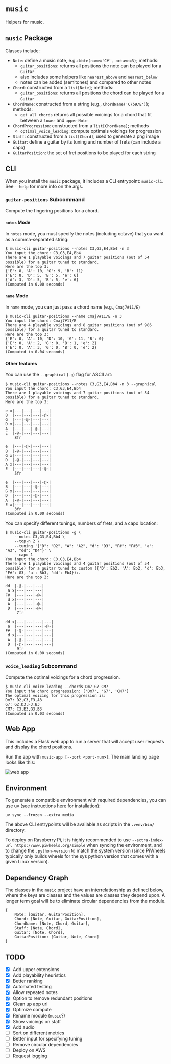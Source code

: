 # `music`

Helpers for music.

## `music` Package

Classes include:
- `Note`: define a music note, e.g.: `Note(name='C#', octave=3)`; methods:
  - `guitar_positions`: returns all positions the note can be played for a `Guitar`
  - also includes some helpers like `nearest_above` and `nearest_below`
  - notes can be added (semitones) and compared to other notes
- `Chord`: constructed from a `list[Note]`; methods:
  - `guitar_positions`: returns all positions the chord can be played for a `Guitar`
- `ChordName`: constructed from a string (e.g., `ChordName('C7b9/E')`); methods:
  - `get_all_chords` returns all possible voicings for a chord that fit between a `lower` and `upper` `Note`
- `ChordProgression`: constructed from a `list[ChordName]`; methods
  - `optimal_voice_leading`: compute optimals voicings for progression
- `Staff`: constructed from a `list[Chord]`, used to generate a png image 
- `Guitar`: define a guitar by its tuning and number of frets (can include a capo)
- `GuitarPosition`: the set of fret positions to be played for each string

## CLI

When you install the `music` package, it includes a CLI entrypoint: `music-cli`.
See `--help` for more info on the args.

### `guitar-positions` Subcommand

Compute the fingering positions for a chord.

#### `notes` Mode

In `notes` mode, you must specify the notes (including octave) that you want as a comma-separated string:

```commandline
$ music-cli guitar-positions --notes C3,G3,E4,Bb4 -n 3
You input the chord: C3,G3,E4,Bb4
There are 1 playable voicings and 7 guitar positions (out of 54 possible) for a guitar tuned to standard.
Here are the top 3:
{'E': 8, 'A': 10, 'G': 9, 'B': 11}
{'E': 8, 'D': 5, 'B': 5, 'e': 6}
{'A': 3, 'D': 5, 'B': 5, 'e': 6}
(Computed in 0.00 seconds)
```

#### `name` Mode

In `name` mode, you can just pass a chord name (e.g., `Cmaj7#11/E`)

```commandline
$ music-cli guitar-positions --name Cmaj7#11/E -n 3
You input the chord: Cmaj7#11/E
There are 4 playable voicings and 8 guitar positions (out of 986 possible) for a guitar tuned to standard.
Here are the top 3:
{'E': 0, 'A': 10, 'D': 10, 'G': 11, 'B': 0}
{'E': 0, 'A': 2, 'G': 0, 'B': 1, 'e': 2}
{'E': 0, 'A': 3, 'G': 0, 'B': 0, 'e': 2}
(Computed in 0.04 seconds)
```

#### Other features

You can use the `--graphical` (`-g`) flag for ASCII art:

```commandline
$ music-cli guitar-positions --notes C3,G3,E4,Bb4 -n 3 --graphical 
You input the chord: C3,G3,E4,Bb4
There are 1 playable voicings and 7 guitar positions (out of 54 possible) for a guitar tuned to standard.
Here are the top 3:

e x|---|---|---|---|
B  |---|---|---|-@-|
G  |---|-@-|---|---|
D x|---|---|---|---|
A  |---|---|-@-|---|
E  |-@-|---|---|---|
    8fr

e  |---|-@-|---|---|
B  |-@-|---|---|---|
G x|---|---|---|---|
D  |-@-|---|---|---|
A x|---|---|---|---|
E  |---|---|---|-@-|
    5fr

e  |---|---|---|-@-|
B  |---|---|-@-|---|
G x|---|---|---|---|
D  |---|---|-@-|---|
A  |-@-|---|---|---|
E x|---|---|---|---|
    3fr
(Computed in 0.00 seconds)

```

You can specify different tunings, numbers of frets, and a capo location:

```commandline
$ music-cli guitar-positions -g \
    --notes C3,G3,E4,Bb4 \
    --top-n 2 \
    --tuning '{"D": "D2", "A": "A2", "d": "D3", "F#": "F#3", "a": "A3", "dd": "D4"}' \
    --capo 1
You input the chord: C3,G3,E4,Bb4
There are 1 playable voicings and 4 guitar positions (out of 54 possible) for a guitar tuned to custom ({'D': Eb2, 'A': Bb2, 'd': Eb3, 'F#': G3, 'a': Bb3, 'dd': Eb4}):.
Here are the top 2:

dd  |-@-|---|---|
 a x|---|---|---|
F#  |---|---|-@-|
 d x|---|---|---|
 A  |---|---|-@-|
 D  |---|---|-@-|
     7fr

dd x|---|---|---|---|
 a  |---|---|---|-@-|
F#  |-@-|---|---|---|
 d x|---|---|---|---|
 A  |-@-|---|---|---|
 D  |-@-|---|---|---|
     9fr
(Computed in 0.00 seconds)
```

### `voice_leading` Subcommand

Compute the optimal voicings for a chord progression.

```commandline
$ music-cli voice-leading --chords Dm7 G7 CM7
You input the chord progresssion: ['Dm7', 'G7', 'CM7']
The optimal voicing for this progression is:
Dm7: D2,C3,F3,A3
G7: G2,D3,F3,B3
CM7: C3,E3,G3,B3
(Computed in 0.03 seconds)
```

## Web App

This includes a Flask web app to run a server that will accept user requests and display the chord positions.

Run the app with `music-app [--port <port-num>]`. The main landing page looks like this:

![web app](images/web_app_sample.png "Web App")

## Environment

To generate a compatible environment with required dependencies, you can use uv 
(see instructions [here](https://docs.astral.sh/uv/getting-started/installation/) for installation):

```commandline
uv sync --frozen --extra media
```

The above CLI entrypoints will be available as scripts in the `.venv/bin/` directory.

To deploy on Raspberry Pi, it is highly recommended to use `--extra-index-url https://www.piwheels.org/simple` 
when syncing the environment, and to change the `.python-version` to match the system version 
(since PiWheels typically only builds wheels for the sys python version that comes with a given Linux version).

## Dependency Graph

The classes in the `music` project have an interrelationship as defined below, 
where the keys are classes and the values are classes they depend upon.
A longer term goal will be to eliminate circular dependencies from the module.  

```
{
    Note: [Guitar, GuitarPosition],
    Chord: [Note, Guitar, GuitarPosition],
    ChordName: [Note, Chord, Guitar],
    Staff: [Note, Chord],
    Guitar: [Note, Chord],
    GuitarPosition: [Guitar, Note, Chord]
}
```

## TODO

- [x] Add upper extensions
- [x] Add playability heuristics
- [x] Better ranking
- [x] Automated testing
- [x] Allow repeated notes
- [x] Option to remove redundant positions
- [X] Clean up app url
- [x] Optimize compute
- [x] Rename module (`music`?)
- [x] Show voicings on staff
- [x] Add audio
- [ ] Sort on different metrics
- [ ] Better input for specifying tuning
- [ ] Remove circular dependencies
- [ ] Deploy on AWS
- [ ] Request logging
